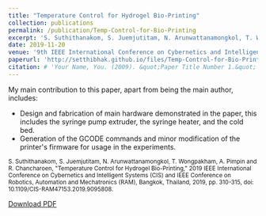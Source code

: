```yaml
---
title: "Temperature Control for Hydrogel Bio-Printing"
collection: publications
permalink: /publication/Temp-Control-for-Bio-Printing
excerpt: 'S. Suthithanakom, S. Juemjutitam, N. Arunwattanamongkol, T. Wongpakham, A. Pimpin, and R. Chancharoen' # 'This paper is about the number 1. The number 2 is left for future work.'
date: 2019-11-20
venue: '9th IEEE International Conference on Cybernetics and Intelligent Systems (CIS) and IEEE Conference on Robotics, Automation and Mechatronics (RAM)'
paperurl: 'http://setthibhak.github.io/files/Temp-Control-for-Bio-Printing.pdf'
citation: # 'Your Name, You. (2009). &quot;Paper Title Number 1.&quot; <i>Journal 1</i>. 1(1).'
---
```

My main contribution to this paper, apart from being the main author, includes:
 - Design and fabrication of main hardware demonstrated in the paper, this includes the syringe pump extruder, the syringe heater, and the cold bed.
 - Generation of the GCODE commands and minor modification of the printer's firmware for usage in the experiments.

<sub> S. Suthithanakom, S. Juemjutitam, N. Arunwattanamongkol, T. Wongpakham, A. Pimpin and R. Chancharoen, "Temperature Control for Hydrogel Bio-Printing," 2019 IEEE International Conference on Cybernetics and Intelligent Systems (CIS) and IEEE Conference on Robotics, Automation and Mechatronics (RAM), Bangkok, Thailand, 2019, pp. 310-315, doi: 10.1109/CIS-RAM47153.2019.9095808.

[Download PDF](http://setthibhak.github.io/files/Temp-Control-for-Bio-Printing.pdf)